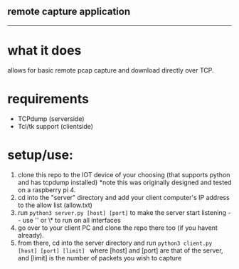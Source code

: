 ## remote capture application
<hr>
<h1>what it does</h1>
<p>allows for basic remote pcap capture and download directly over TCP. </p>
<h1>requirements</h1>
<ul>
  <li>TCPdump (serverside)</li>
  <li>Tcl/tk support (clientside)</li>
</ul>
<h1>setup/use:</h1>
<ol>
  <li>clone this repo to the IOT device of your choosing (that supports python and has tcpdump installed) *note this was originally designed and tested on a raspberry pi 4.</li>
  <li>cd into the "server" directory and add your client computer's IP address to the allow list (allow.txt)</li>
  <li>run <code>python3 server.py [host] [port]</code> to make the server start listening -- use '' or \* to run on all interfaces</li>
  <li>go over to your client PC and clone the repo there too (if you havent already).</li>
  <li>from there, cd into the server directory and run <code>python3 client.py [host] [port] [limit] </code> where [host] and [port] are that of the server, and [limit] is the number of packets you wish to capture </li>
</ol>
<h1></h1>
